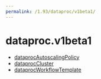 ```yaml
---
permalink: /1.93/dataproc/v1beta1/
---
```


# dataproc.v1beta1



* [dataprocAutoscalingPolicy](dataprocAutoscalingPolicy.md)
* [dataprocCluster](dataprocCluster.md)
* [dataprocWorkflowTemplate](dataprocWorkflowTemplate.md)
